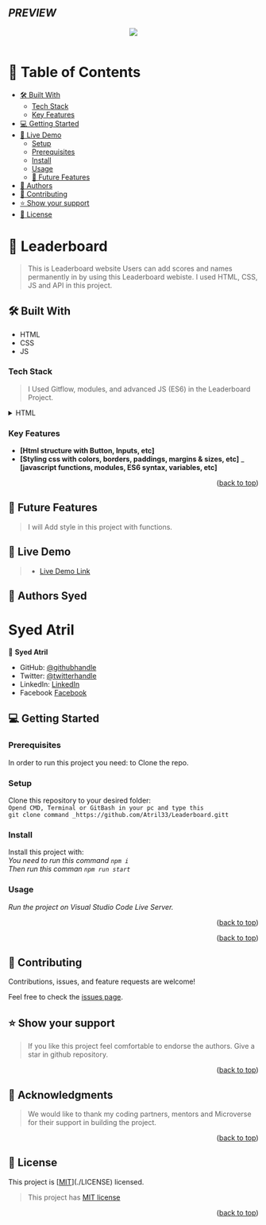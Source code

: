 ## _PREVIEW_
<center><a href="https://atril33.github.io/Leaderboard/dist/"><img src="https://lh3.googleusercontent.com/fife/AMPSemdJ9LDEILLap6mK5hmwnR1WxBBS6bROMl3xbyMSpf8kzUzeyKnt5evcfT9KzCZlCUETb8GlqqOsrcAOMucaKwj1TRcGqx2wyrlIxKvyxr_4OC56K2U6Uo_n3yp1dqtf8j2ZSkcJ2khnoHTFZFbEp9y98ThkCkB9YYwdQpyg8duz20OydPKEZ0KMdSbmT_9X5PqfYPyb9XlmVw01HbodLhLH7-oQFKGC7qrtY1kt4SsuBvpez7smHw-8UM5VO7rupUSTfjpkoFhy69qQDfWE3LBiXANcr9UTtCF5Gf1-iqbhXYiApmUrvwK6NK6x8wbmgw8XgC19hKF4kPUiDovtUVNWhDv2z9SOJbVY_g-PIBNdr02InAFIwl7B_33_540eaOZXSVLBSr_5B2k89CS00HH0qqNjJwbIFtxcH8l4FBRF41LuuuS6K7ptmsWvcow9D08h42LFS7x7pZ8rntmscl8wM-LAlBnzzWKM7Ac0xld-LzUqfa0EA-N9bLR_Ak3Z6srwEqGbwTvD0HS9jO-PTU7LojuUIyqWolIZg9OD_LvhqVSL7t4iUmnZm-SfRnkTfTmhBEc-KbbOIt458PQ-wH2Dw4EYNMpHpKq0gG6ZJR-Ekpd_OoTrcommBRTVJDN3O5MMHZkzcXkR46MkGdfA8Svqz6H_8W6MsC6_3U6Zz8c_1PupicUlJH1foLZLmX0sfGQZgSRicEXHIABnZfAbt78LWE9xn_xtgUCCuiR-iULXaJnsGvoox6yOLHYLu4qt_1DpiRZlMt-XCA-gK_xFZKcOicLbpLMF_4mVv3i7LitlO51dCfepsGwIOk_sLIiOE5qWLy8SCAI6gZ_pOKCp9hzE0XATuasddxb7DTfsHUCjIxwGWM9O6BdscRTe5bNqlkynl65TtPWjCXR6iCdbwVK_DbnXoauPUABkuOvpyEICGHoF-HaDvJ4DEwp0Hg5EQ4XFr3B9EvJbjvjlb-8MWPWrXznM-Z_iQ3gkGrx71GDaXW0imOPbhaHIcklT7H26B2ugUzBwZ7RIrWRY3bz6XXn8UZYATVHL8cRAiy0JsFGnTjc5HmfkOkvAWtAOpdXUNjI8DjGVow_CodjDQ8ErNE9wKpzXujV1KnQeBeSNlNngxv4b6ujwgW4yphTAmwhW4oA-cTSMSrFmwCUwERLBc4PMYgUPzosvBSNLE9SwYsOuYtYUqTLBDfrOQydcEQHh4aNnWJneun3JXjSoMwkENvYKFoi12t54Ji6mWcoNLmjz-aswiOl5jt02SBqMFiYLz5LB02qnYWQT1FAbc6jZUKApjBL3kbp3uawKLSNKVLRKZpiCazQYmh7BKvr4xYiKPpIEj0_w4L-rYNPEs16jvnnF-QtslP0r9nSHtP4Pxy-znQtWyGETUqnqtmTbKKElk9GG4A3jkSpRdOHfOHHzpcOhMDX_-YEo1rhDlC2ISmpJdjZRz3bB5tgE9f47jGUUPW4flpr-x7adE2u-rHQ8CQ=w1366-h617"></a></center>
<!--
HOW TO USE:
This is an example of how you may give instructions on setting up your project locally.

Modify this file to match your project and remove sections that don't apply.

REQUIRED SECTIONS:
- Table of Contents
- About the Project
  - Built With
- Authors
- Future Features- 
 - Mobile version design
- Desktop version design
- Dynamic HTML for featured-speakers

OPTIONAL SECTIONS:
- FAQ

After you're finished please remove all the comments and instructions!
-->

<div align="center">
  <!-- You are encouraged to replace this logo with your own! Otherwise you can also remove it. -->
  <br/>
</div>

<!-- TABLE OF CONTENTS -->

# 📗 Table of Contents

  - [🛠 Built With](#built-with)
    - [Tech Stack](#tech-stack)
    - [Key Features](#key-features)
- [💻 Getting Started](#getting-started)
- [🚀 Live Demo](#live-demo)
  - [Setup](#setup)
  - [Prerequisites](#prerequisites)
  - [Install](#install)
  - [Usage](#usage)
  - [🔭 Future Features](#future-features)
- [👥 Authors](#authors)
- [🤝 Contributing](#contributing)
- [⭐️ Show your support](#support)
- [📝 License](#license)

<!-- PROJECT DESCRIPTION -->

# 📖 Leaderboard

> This is Leaderboard website Users can add scores and names permanently in by using this Leaderboard webiste. I used HTML, CSS, JS and API in this project.

## 🛠 Built With <a name="built-with"></a>
- HTML
- CSS
- JS
### Tech Stack <a name="tech-stack"></a>

> I Used Gitflow, modules, and advanced JS (ES6) in the Leaderboard Project.

<details>
  <summary>HTML</summary>
  <ul>
    <li><a href="https://www.w3schools.com/html/">HTML</a></li>
     <li><a href="https://www.w3schools.com/css/">CSS</a></li>
     <li><a href="https://www.w3schools.com/css/">Javascript</a></li>
  </ul>
</details>

<!-- Features -->

### Key Features <a name="key-features"></a>

- **[Html structure with Button, Inputs, etc]**
- **[Styling css with colors, borders, paddings, margins & sizes, etc]**
_ **[javascript functions, modules, ES6 syntax, variables, etc]**

<p align="right">(<a href="#readme-top">back to top</a>)</p>

## 🔭 Future Features <a name="future-features"></a>

> I will Add style in this project with functions.
<!-- GETTING STARTED -->
<!-- AUTHORS -->

## 🚀 Live Demo <a name="live-demo"></a>

> - [Live Demo Link](https://atril33.github.io/Leaderboard/dist/)
## 👥 Authors <a name="authors">Syed</a>
# <a name="authors">Syed Atril</a>
👤 **Syed Atril**

- GitHub: [@githubhandle](https://github.com/Atril33)
- Twitter: [@twitterhandle](https://twitter.com/AtrilSyed)
- LinkedIn: [LinkedIn](https://www.linkedin.com/in/syed-atril-831696248/)
- Facebook [Facebook](https://web.facebook.com/profile.php?id=100073724910623)


## 💻 Getting Started <a name="getting-started"></a>

### Prerequisites

In order to run this project you need: to Clone the repo.
<!--
Example command:
_git clone https://github.com/Atril33/Leaderboard.git
```sh
 gem install rails
```
 -->

### Setup

Clone this repository to your desired folder: <br>
`Opend CMD, Terminal or GitBash in your pc and type this` <br>
`git clone command _https://github.com/Atril33/Leaderboard.gitt`
 

<!--
Example commands:

```sh
  cd my-folder
https://github.com/Atril33/Todo_List_ES6.git
```
--->

### Install

Install this project with: <br>
_You need to run this command `npm i`_ <br>
_Then run this comman `npm run start`_
<!--
Example command:

```sh
  cd my-project
  _git clone https://github.com/Atril33/Leaderboard.git_
```
--->

### Usage
_Run the project on Visual Studio Code Live Server._
<!--
Example command:

```sh
  rails server
### Deployment

You can deploy this project using:
Not Yet
<!--
Example:

```sh

```
 -->


<p align="right">(<a href="#readme-top">back to top</a>)</p>

<!-- FUTURE FEATURES -->

<p align="right">(<a href="#readme-top">back to top</a>)</p>

<!-- CONTRIBUTING -->

## 🤝 Contributing <a name="contributing"></a>

Contributions, issues, and feature requests are welcome!

Feel free to check the [issues page](../../issues/).

## ⭐️ Show your support <a name="support"></a>

> If you like this project feel comfortable to endorse the authors. Give a star in github repository.

<p align="right">(<a href="#readme-top">back to top</a>)</p>

<!-- ACKNOWLEDGEMENTS -->

## 🙏 Acknowledgments <a name="acknowledgements"></a>

> We would like to thank my coding partners, mentors and Microverse for their support in building the project.

<p align="right">(<a href="#readme-top">back to top</a>)</p>

<!-- LICENSE -->

## 📝 License <a name="license"></a>

This project is [[MIT](https://choosealicense.com/licenses/mit/)](./LICENSE) licensed.

> This project has [MIT license](https://choosealicense.com/licenses/mit/)

<p align="right">(<a href="#readme-top">back to top</a>)</p>
